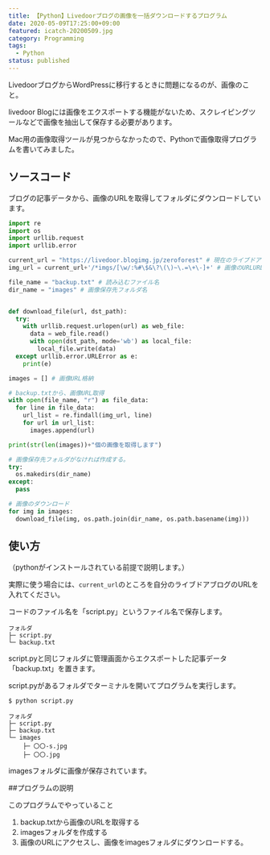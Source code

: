 ```yaml
---
title: 【Python】Livedoorブログの画像を一括ダウンロードするプログラム
date: 2020-05-09T17:25:00+09:00
featured: icatch-20200509.jpg
category: Programming
tags:
  - Python
status: published
---
```


LivedoorブログからWordPressに移行するときに問題になるのが、画像のこと。

livedoor Blogには画像をエクスポートする機能がないため、スクレイピングツールなどで画像を抽出して保存する必要があります。

Mac用の画像取得ツールが見つからなかったので、Pythonで画像取得プログラムを書いてみました。

## ソースコード

ブログの記事データから、画像のURLを取得してフォルダにダウンロードしています。

```python
import re
import os
import urllib.request
import urllib.error

current_url = "https://livedoor.blogimg.jp/zeroforest" # 現在のライブドアブログURL
img_url = current_url+'/*imgs/[\w/:%#\$&\?\(\)~\.=\+\-]+' # 画像のURLURL

file_name = "backup.txt" # 読み込むファイル名
dir_name = "images" # 画像保存先フォルダ名


def download_file(url, dst_path):
  try:
    with urllib.request.urlopen(url) as web_file:
      data = web_file.read()
      with open(dst_path, mode='wb') as local_file:
        local_file.write(data)
  except urllib.error.URLError as e:
    print(e)

images = [] # 画像URL格納

# backup.txtから、画像URL取得
with open(file_name, "r") as file_data:
  for line in file_data:
    url_list = re.findall(img_url, line)
    for url in url_list:
      images.append(url)

print(str(len(images))+"個の画像を取得します")

# 画像保存先フォルダがなければ作成する。
try:
  os.makedirs(dir_name)
except:
  pass

# 画像のダウンロード
for img in images:
  download_file(img, os.path.join(dir_name, os.path.basename(img)))
```

## 使い方

（pythonがインストールされている前提で説明します。）

実際に使う場合には、`current_url`のところを自分のライブドアブログのURLを入れてください。

コードのファイル名を「script.py」というファイル名で保存します。

```
フォルダ
├─ script.py
└─ backup.txt
```
script.pyと同じフォルダに管理画面からエクスポートした記事データ「backup.txt」を置きます。

script.pyがあるフォルダでターミナルを開いてプログラムを実行します。
```
$ python script.py
```

```
フォルダ
├─ script.py
├─ backup.txt
└─ images
    ├─ 〇〇-s.jpg
    ├─ 〇〇.jpg
```

imagesフォルダに画像が保存されています。

##プログラムの説明

このプログラムでやっていること

1. backup.txtから画像のURLを取得する
2. imagesフォルダを作成する
3. 画像のURLにアクセスし、画像をimagesフォルダにダウンロードする。

